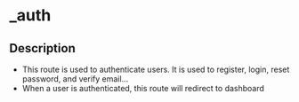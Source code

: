 # \_auth

## Description

-  This route is used to authenticate users. It is used to register, login, reset password, and verify email...
-  When a user is authenticated, this route will redirect to dashboard
